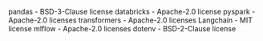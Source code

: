 pandas - BSD-3-Clause license
databricks - Apache-2.0 license
pyspark - Apache-2.0 licenses
transformers - Apache-2.0 licenses
Langchain - MIT license
mlflow - Apache-2.0 licenses
dotenv - BSD-2-Clause license
